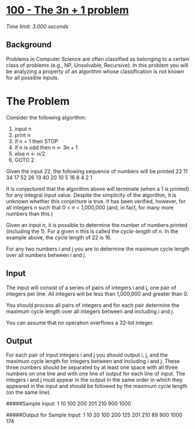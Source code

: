 # [100 - The 3n + 1 problem](http://uva.onlinejudge.org/index.php?option=com_onlinejudge&Itemid=8&category=3&page=show_problem&problem=36)
*Time limit: 3.000 seconds*

## Background

Problems in Computer Science are often classified as belonging to a certain class of problems (e.g., NP, 
Unsolvable, Recursive). In this problem you will be analyzing a property of an algorithm whose classification is 
not known for all possible inputs.

# The Problem
Consider the following algorithm:
1. input n
2. print n
3. if n = 1 then STOP
4. if n is odd then n <- 3n + 1
5. else n <- n/2
6. GOTO 2

Given the input 22, the following sequence of numbers will be printed 22 11 34 17 52 26 13 40 20 10 5 16 8 4 2 1

It is conjectured that the algorithm above will terminate (when a 1 is printed) for any integral input value. 
Despite the simplicity of the algorithm, it is unknown whether this conjecture is true. It has been verified, 
however, for all integers n such that 0 < *n* < 1,000,000 (and, in fact, for many more numbers than this.)

Given an input *n*, it is possible to determine the number of numbers printed (including the 1). For a given n 
this is called the *cycle-length* of *n*. In the example above, the cycle length of 22 is 16.

For any two numbers i and j you are to determine the maximum cycle length over all numbers between _i_ and _j_.


## Input

The input will consist of a series of pairs of integers i and j, one pair of integers per line. All integers will 
be less than 1,000,000 and greater than 0.

You should process all pairs of integers and for each pair determine the maximum cycle length over all integers 
between and including i and j.

You can assume that no operation overflows a 32-bit integer.

## Output

For each pair of input integers i and j you should output i, j, and the maximum cycle length for integers between 
and including i and j. These three numbers should be separated by at least one space with all three numbers on one 
line and with one line of output for each line of input. The integers i and j must appear in the output in the 
same order in which they appeared in the input and should be followed by the maximum cycle length (on the same 
line).


#####Sample Input:
    1 10
    100 200
    201 210
    900 1000

#####Output for Sample Input:
    1 10 20
    100 200 125
    201 210 89
    900 1000 174
    
